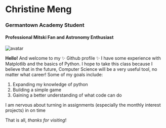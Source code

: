 # Christine Meng
### Germantown Academy Student
#### Professional Mitski Fan and Astronomy Enthusiast

![avatar](https://user-images.githubusercontent.com/90335917/132956939-1dace7a7-6ba3-4e99-b859-59ce7fc433bb.jpg)


**Hello!** And welcome to my ✨   Github profile  ✨ 
I have some experience with Matplotlib and the basics of Python. 
I hope to take this class because I believe that in the future, Computer Science will be a very useful tool, no matter what career! 
Some of my goals include:
  1. Expanding my knowledge of python
  2. Building a simple game 
  3. Gaining a better understanding of what code can do
  
I am nervous about turning in assignments (especially the monthly interest projects) in on time

That is all, *thanks for visiting*!
